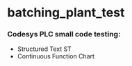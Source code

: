 # batching_plant_test

### Codesys PLC small code testing:
- Structured Text ST
- Continuous Function Chart
